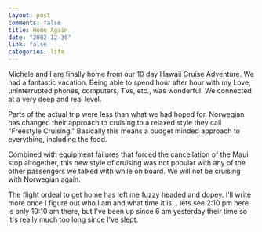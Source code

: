 ```yaml
--- 
layout: post
comments: false
title: Home Again
date: "2002-12-30"
link: false
categories: life
---
```

Michele and I are finally home from our 10 day Hawaii Cruise Adventure. We had a fantastic vacation. Being able to spend hour after hour with my Love, uninterrupted phones, computers, TVs, etc., was wonderful. We connected at a very deep and real level.

Parts of the actual trip were less than what we had hoped for. Norwegian has changed their approach to cruising to a relaxed style they call "Freestyle Cruising." Basically this means a budget minded approach to everything, including the food.

Combined with equipment failures that forced the cancellation of the Maui stop altogether, this new style of cruising was not popular with any of the other passengers we talked with while on board. We will not be cruising with Norwegian again.

The flight ordeal to get home has left me fuzzy headed and dopey. I'll write  more once I figure out who I am and what time it is... lets see 2:10 pm here is only 10:10 am there, but I've been up since 6 am yesterday their time so it's really much too long since I've slept.


